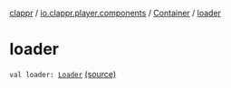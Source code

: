 [clappr](../../index.md) / [io.clappr.player.components](../index.md) / [Container](index.md) / [loader](.)

# loader

`val loader: `[`Loader`](../../io.clappr.player.plugin/-loader/index.md) [(source)](https://github.com/clappr/clappr-android/tree/dev/clappr/src/main/kotlin/io/clappr/player/components/Container.kt#L13)